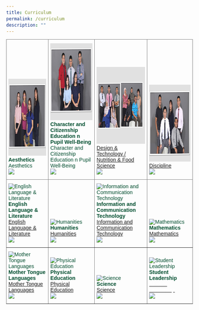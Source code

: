 ```yaml
---
title: Curriculum
permalink: /curriculum
description: ""
---
```

<style type="text/css">
.tg  {border-collapse:collapse;border-spacing:0;}
.tg td{border-color:black;border-style:solid;border-width:1px;font-family:Arial, sans-serif;font-size:14px;
  overflow:hidden;padding:10px 5px;word-break:normal;}
.tg th{border-color:black;border-style:solid;border-width:1px;font-family:Arial, sans-serif;font-size:14px;
  font-weight:normal;overflow:hidden;padding:10px 5px;word-break:normal;}
.tg .tg-495d{border-color:inherit;color:#004D2E;text-align:left;vertical-align:bottom}
</style>
<table class="tg">
<thead>
  <tr>
    <th class="tg-495d"><img src="/images/Aesthetics.png" alt="Aesthetics" width="290" height="208"><br><span style="font-weight:600;text-decoration:none;color:#004D2E;background-color:transparent">Aesthetics</span><br>Aesthetics<br><img src="https://angmokiosec.moe.edu.sg/pix/spacer.gif"></th>
    <th class="tg-495d"><img src="/images/Character%20and%20Citizenship%20Education%20n%20Pupil%20Well-Being.png" alt="Character and Citizenship Education n Pupil Well-Being" width="290" height="208"><br><span style="font-weight:600;text-decoration:none;color:#004D2E;background-color:transparent">Character and Citizenship Education n Pupil Well-Being</span><br>Character and Citizenship Education n Pupil Well-Being<br><img src="https://angmokiosec.moe.edu.sg/pix/spacer.gif"></th>
    <th class="tg-495d"><img src="/images/Design%20n%20Technology_Nutrition%20and%20Food%20Science.png" alt="Design & Technology / Nutrition & Food Science" width="290" height="208"><br><span style="font-weight:600;text-decoration:none;color:#004D2E;background-color:transparent"></span><a href="/curriculum/design-n-technology-nutrition-and-food-science"><span style="text-decoration:none;color:inherit;background-color:transparent">Design &amp; Technology / Nutrition &amp; Food Science</span></a><br><img src="https://angmokiosec.moe.edu.sg/pix/spacer.gif"></th>
    <th class="tg-495d"><img src="/images/Discipline.png" alt="Discipline" width="290" height="208"><br><span style="font-weight:600;text-decoration:none;color:#004D2E;background-color:transparent"></span><a href="/curriculum/discipline"><span style="text-decoration:none;color:inherit;background-color:transparent">Discipline</span></a><br><img src="https://angmokiosec.moe.edu.sg/pix/spacer.gif"></th>
  </tr>
</thead>
<tbody>
  <tr>
    <td class="tg-495d"><img src="![](/images/English%20Language%20n%20Literature.png)" alt="English Language & Literature" width="290" height="208"><br><span style="font-weight:600;text-decoration:none;color:#004D2E;background-color:transparent">English Language &amp; Literature</span><br><a href="https://angmokiosec.moe.edu.sg/curriculum/english-language-n-literature"><span style="text-decoration:none;color:inherit;background-color:transparent">English Language &amp; Literature</span></a><br><img src="https://angmokiosec.moe.edu.sg/pix/spacer.gif"></td>
    <td class="tg-495d"><img src="![](/images/Humanities.png)" alt="Humanities" width="290" height="208"><br><span style="font-weight:600;text-decoration:none;color:#004D2E;background-color:transparent">Humanities</span><br><a href="https://angmokiosec.moe.edu.sg/curriculum/humanities"><span style="text-decoration:none;color:inherit;background-color:transparent">Humanities</span></a><br><img src="https://angmokiosec.moe.edu.sg/pix/spacer.gif"></td>
    <td class="tg-495d"><img src="![](/images/Information%20and%20Communication%20Technology.png)" alt="Information and Communication Technology" width="290" height="208"><br><span style="font-weight:600;text-decoration:none;color:#004D2E;background-color:transparent">Information and Communication Technology</span><br><a href="https://angmokiosec.moe.edu.sg/curriculum/information-and-communication-technology"><span style="text-decoration:none;color:inherit;background-color:transparent">Information and Communication Technology</span></a><br><img src="https://angmokiosec.moe.edu.sg/pix/spacer.gif"></td>
    <td class="tg-495d"><img src="![](/images/Mathematics.png)" alt="Mathematics" width="290" height="208"><br><span style="font-weight:600;text-decoration:none;color:#004D2E;background-color:transparent">Mathematics</span><br><a href="https://angmokiosec.moe.edu.sg/curriculum/mathematics"><span style="text-decoration:none;color:inherit;background-color:transparent">Mathematics</span></a><br><img src="https://angmokiosec.moe.edu.sg/pix/spacer.gif"></td>
  </tr>
  <tr>
    <td class="tg-495d"><img src="![](/images/Mother%20Tongue%20Languages.png)" alt="Mother Tongue Languages" width="290" height="208"><br><span style="font-weight:600;text-decoration:none;color:#004D2E;background-color:transparent">Mother Tongue Languages</span><br><a href="https://angmokiosec.moe.edu.sg/curriculum/mother-tongue-languages"><span style="text-decoration:none;color:inherit;background-color:transparent">Mother Tongue Languages</span></a><br><img src="https://angmokiosec.moe.edu.sg/pix/spacer.gif"></td>
    <td class="tg-495d"><img src="![](/images/Physical%20Education.png)" alt="Physical Education" width="290" height="208"><br><span style="font-weight:600;text-decoration:none;color:#004D2E;background-color:transparent">Physical Education</span><br><a href="https://angmokiosec.moe.edu.sg/curriculum/physical-education"><span style="text-decoration:none;color:inherit;background-color:transparent">Physical Education</span></a><br><img src="https://angmokiosec.moe.edu.sg/pix/spacer.gif"></td>
    <td class="tg-495d"><img src="![](/images/Science.png)" alt="Science" width="290" height="208"><br><span style="font-weight:600;text-decoration:none;color:#004D2E;background-color:transparent">Science</span><br><a href="https://angmokiosec.moe.edu.sg/curriculum/science"><span style="text-decoration:none;color:inherit;background-color:transparent">Science</span></a><br><img src="https://angmokiosec.moe.edu.sg/pix/spacer.gif"></td>
    <td class="tg-495d"><img src="![](/images/student%20leadership.png)" alt="Student Leadership" width="290" height="208"><br><span style="font-weight:600;text-decoration:none;color:#004D2E;background-color:transparent">Student Leadership</span><br><a href="https://angmokiosec.moe.edu.sg/amksian-experience/student-leadership"><span style="text-decoration:none;color:#FFF;background-color:transparent">Student Leadership</span></a><br><img src="https://angmokiosec.moe.edu.sg/pix/spacer.gif"></td>
  </tr>
</tbody>
</table>